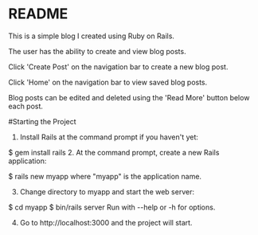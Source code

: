 # README

This is a simple blog I created using Ruby on Rails. 

The user has the ability to create and view blog posts. 

Click 'Create Post' on the navigation bar to create a new blog post.

Click 'Home' on the navigation bar to view saved blog posts.

Blog posts can be edited and deleted using the 'Read More' button below each post.

#Starting the Project

1. Install Rails at the command prompt if you haven't yet:

 $ gem install rails
2. At the command prompt, create a new Rails application:

 $ rails new myapp
 where "myapp" is the application name.

3. Change directory to myapp and start the web server:

 $ cd myapp
 $ bin/rails server
Run with --help or -h for options.

4. Go to http://localhost:3000 and the project will start.



